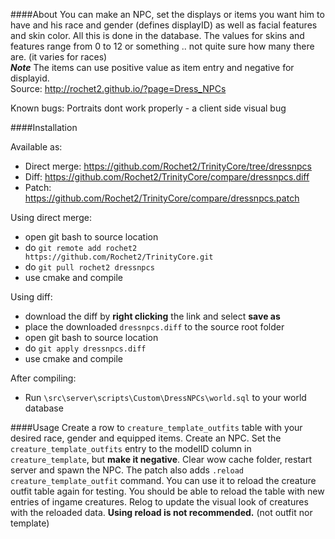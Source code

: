 ####About
You can make an NPC, set the displays or items you want him to have and his race and gender (defines displayID) as well as facial features and skin color.
All this is done in the database.
The values for skins and features range from 0 to 12 or something .. not quite sure how many there are. (it varies for races)<br />
***Note*** The items can use positive value as item entry and negative for displayid.<br />
Source: http://rochet2.github.io/?page=Dress_NPCs

Known bugs: Portraits dont work properly - a client side visual bug

####Installation

Available as:
- Direct merge: https://github.com/Rochet2/TrinityCore/tree/dressnpcs
- Diff: https://github.com/Rochet2/TrinityCore/compare/dressnpcs.diff
- Patch: https://github.com/Rochet2/TrinityCore/compare/dressnpcs.patch

Using direct merge:
- open git bash to source location
- do `git remote add rochet2 https://github.com/Rochet2/TrinityCore.git`
- do `git pull rochet2 dressnpcs`
- use cmake and compile

Using diff:
- download the diff by __right clicking__ the link and select __save as__
- place the downloaded `dressnpcs.diff` to the source root folder
- open git bash to source location
- do `git apply dressnpcs.diff`
- use cmake and compile

After compiling:
- Run `\src\server\scripts\Custom\DressNPCs\world.sql` to your world database

####Usage
Create a row to `creature_template_outfits` table with your desired race, gender and equipped items.
Create an NPC. Set the `creature_template_outfits` entry to the modelID column in `creature_template`, but __make it negative__.
Clear wow cache folder, restart server and spawn the NPC.
The patch also adds `.reload creature_template_outfit` command. You can use it to reload the creature outfit table again for testing.
You should be able to reload the table with new entries of ingame creatures. Relog to update the visual look of creatures with the reloaded data.
__Using reload is not recommended.__ (not outfit nor template)
